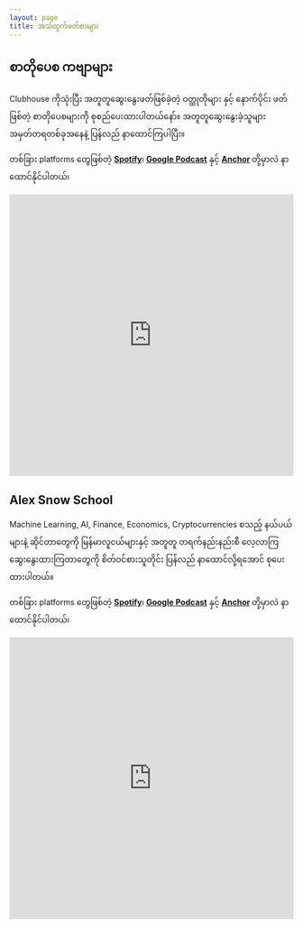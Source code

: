 ```yaml
---
layout: page
title: အသံထွက်ဖတ်စာများ
---
```


## **စာတိုပေစ ကဗျာများ**

Clubhouse ကိုသုံးပြီး အတူတူဆွေးနွေးဖတ်ဖြစ်ခဲ့တဲ့ ဝတ္ထုတိုများ နှင့် နောက်ပိုင်း ဖတ်ဖြစ်တဲ့  စာတိုပေစများကို စုစည်ပေးထားပါတယ်နော်။ အတူတူဆွေးနွေးခဲ့သူများ အမှတ်တရတစ်ခုအနေနဲ့ ပြန်လည် နာထောင်ကြပါပြီး။

တစ်ခြား platforms တွေဖြစ်တဲ့ <strong> <a href="https://open.spotify.com/show/0sGc9BkYaGhIOUDEmd0Prq" target="_blank">Spotify</a></strong>၊ <strong> <a href="https://podcasts.google.com/feed/aHR0cHM6Ly9hbmNob3IuZm0vcy9iMGRjNDA1MC9wb2RjYXN0L3Jzcw" target="_blank">Google Podcast</a></strong> နှင့် <strong> <a href="https://anchor.fm/alexreadernotes" target="_blank">Anchor</a> </strong>တို့မှာလဲ နာထောင်နိုင်ပါတယ်၊


<iframe src="https://castbox.fm/app/castbox/player/id5041373?v=8.22.11&autoplay=1" frameborder="0" width="100%" height="500"></iframe>

<br>

## **Alex Snow School**

Machine Learning, AI, Finance, Economics, Cryptocurrencies စသည့် နယ်ပယ်များနဲ့ ဆိုင်တာတွေကို  မြန်မာလူငယ်များနှင့် အတူတူ တရက်နည်းနည်းစီ လေ့လာကြဆွေးနွေးထားကြတာတွေကို  စိတ်ဝင်စားသူတိုင်း ပြန််လည် နာထောင်လို့ရအောင် စုပေးထားပါတယ်။

တစ်ခြား platforms တွေဖြစ်တဲ့ <strong> <a href="https://open.spotify.com/show/1iQWUbRlOhPTvDfmMh4U0K" target="_blank">Spotify</a></strong>၊ <strong> <a href="https://podcasts.google.com/feed/aHR0cHM6Ly9hbmNob3IuZm0vcy82NGMyYWU0OC9wb2RjYXN0L3Jzcw==" target="_blank">Google Podcast</a></strong> နှင့် <strong> <a href="https://anchor.fm/alexsnowschool" target="_blank">Anchor</a> </strong>တို့မှာလဲ နာထောင်နိုင်ပါတယ်၊

<iframe src="https://castbox.fm/app/castbox/player/id4624574?v=8.22.11&autoplay=1" frameborder="0" width="100%" height="500"></iframe>


